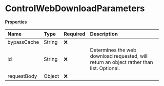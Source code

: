 # ControlWebDownloadParameters

**Properties**

| Name        | Type   | Required | Description                                                                              |
| :---------- | :----- | :------- | :--------------------------------------------------------------------------------------- |
| bypassCache | String | ❌       |                                                                                          |
| id          | String | ❌       | Determines the web download requested, will return an object rather than list. Optional. |
| requestBody | Object | ❌       |                                                                                          |
